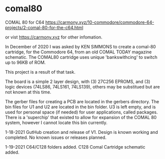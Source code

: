 # comal80
COMAL 80 for C64
https://carmony.xyz/10-commodore/commodore-64-projects/2-comal-80-for-the-c64.html

or vist https://carmony.xyz for other infomation.

In December of 2020 I was asked by KEN SIMMONS to create a comal-80 cartridge, for the Commodore 64, from an old COMAL TODAY magazine schematic. The COMAL80 cartridge uses unique 'bankswithcing' to switch up to 96KB of ROM.

This project is a result of that task. 

The board is a simple 2 layer design, with (3) 27C256 EPROMS, and (3) logic devices (74LS86, 74LS161, 74LS139), others may be substitued but are not known at this time.

The gerber files for creating a PCB are located in the gerbers directory. The bin files for U1 and U2 are located in the bin folder. U3 is left empty, and is used for personal space (if needed) for user applications, called packages. There is a 'superchip' that existed to allow for expansion of the COMAL 80 system, however I cannot locate this bin currently.

1-18-2021	GutHub creation and release of V1. Design is known working and completed. No known issues or releases planned. 

1-19-2021 C64/C128 folders added. C128 Comal Cartridge schematic added.
